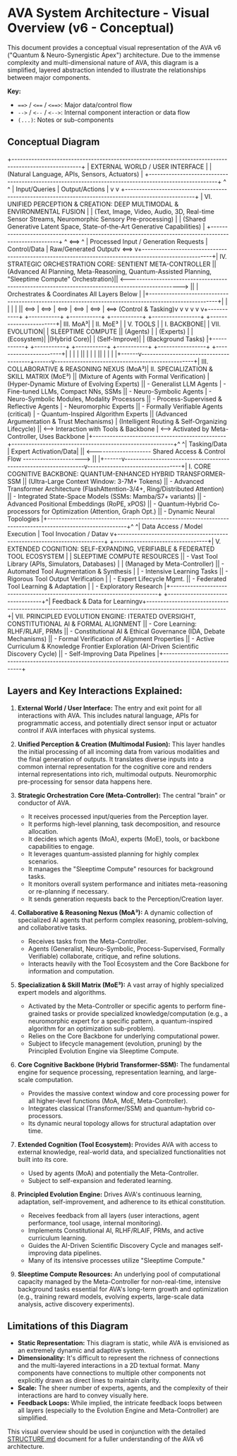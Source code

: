 # AVA System Architecture - Visual Overview (v6 - Conceptual)

This document provides a conceptual visual representation of the AVA v6 ("Quantum & Neuro-Synergistic Apex") architecture. Due to the immense complexity and multi-dimensional nature of AVA, this diagram is a simplified, layered abstraction intended to illustrate the relationships between major components.

**Key:**
* `==>` / `<==` / `<==>`: Major data/control flow
* `-->` / `<--` / `<-->`: Internal component interaction or data flow
* `(...)`: Notes or sub-components

## Conceptual Diagram

+------------------------------------------------------------------------------------------------------+
|                                       EXTERNAL WORLD / USER INTERFACE                                |
|                                (Natural Language, APIs, Sensors, Actuators)                          |
+------------------------------------------------------------------------------------------------------+
^                                                                                                      ^
| Input/Queries                                        | Output/Actions                                |
v                                                                                                      v
+------------------------------------------------------------------------------------------------------+
| VI. UNIFIED PERCEPTION & CREATION: DEEP MULTIMODAL & ENVIRONMENTAL FUSION                            |
|   (Text, Image, Video, Audio, 3D, Real-time Sensor Streams, Neuromorphic Sensory Pre-processing)     |
|   (Shared Generative Latent Space, State-of-the-Art Generative Capabilities)                         |
+------------------------------------------------------------------------------------------------------+
^                                          <==>                                         ^
| Processed Input / Generation Requests      | Control/Data                             | Raw/Generated Outputv                                          <==>                                         v+------------------------------------------------------------------------------------------------------+| IV. STRATEGIC ORCHESTRATION CORE: SENTIENT META-CONTROLLER ||   (Advanced AI Planning, Meta-Reasoning, Quantum-Assisted Planning, "Sleeptime Compute" Orchestration)||   <------------------------------------------------------------------------------------------------>   ||   | Orchestrates & Coordinates All Layers Below                                                      |   |+------------------------------------------------------------------------------------------------------+|         |         |         |         |         || <==>    | <==>    | <==>    | <==>    | <==>    | <==> (Control & Tasking)v         v         v         v         v         v+-----------+ +-----------+ +-----------+ +-----------+ +-----------------+ +-----------------------+| III. MoA³| | II. MoE³ | | V. TOOLS | | I. BACKBONE| | VII. EVOLUTION| | SLEEPTIME COMPUTE || (Agents)  | | (Experts) | |(Ecosystem)| |(Hybrid Core)| |   (Self-Improve)| |   (Background Tasks)  |+-----------+ +-----------+ +-----------+ +-----------+ +-----------------+ +-----------------------+|         |         |                   |                   ||         |         |                   |                   ||         |         |                   |                   |+------v---------------------------------------+------v-------------------------------------------------+| III. COLLABORATIVE & REASONING NEXUS (MoA³)| II. SPECIALIZATION & SKILL MATRIX (MoE³) ||  (Mixture of Agents with Formal Verification) |   (Hyper-Dynamic Mixture of Evolving Experts)           ||  - Generalist LLM Agents                      |   - Fine-tuned LLMs, Compact NNs, SSMs                ||  - Neuro-Symbolic Agents                      |   - Neuro-Symbolic Modules, Modality Processors         ||  - Process-Supervised & Reflective Agents     |   - Neuromorphic Experts                              ||  - Formally Verifiable Agents (critical)      |   - Quantum-Inspired Algorithm Experts                ||  (Advanced Argumentation & Trust Mechanisms)  |   (Intelligent Routing & Self-Organizing Lifecycle)   ||  <--> Interaction with Tools & Backbone       |   <--> Activated by Meta-Controller, Uses Backbone    |+-----------------------------------------------+---------------------------------------------------------+^                                                                ^| Tasking/Data                                                   | Expert Activation/Data|                                                                || <-------------------- Shared Access & Control Flow ---------------------> ||                                                                |+------v----------------------------------------------------------------v---------------------------------+| I. CORE COGNITIVE BACKBONE: QUANTUM-ENHANCED HYBRID TRANSFORMER-SSM ||   (Ultra-Large Context Window: 3-7M+ Tokens)                                                           ||   - Advanced Transformer Architecture (FlashAttention-3/4+, Ring/Distributed Attention)                  ||   - Integrated State-Space Models (SSMs: Mamba/S7+ variants)                                           ||   - Advanced Positional Embeddings (RoPE, xPOS)                                                        ||   - Quantum-Hybrid Co-processors for Optimization (Attention, Graph Opt.)                              ||   - Dynamic Neural Topologies                                                                          |+----------------------------------------------------------------------------------------------------------+^                                                                     ^| Data Access / Model Execution                                       | Tool Invocation / Datav                                                                     v+-------------------------------------------------------------------------+ +---------------------------------+| V. EXTENDED COGNITION: SELF-EXPANDING, VERIFIABLE & FEDERATED TOOL ECOSYSTEM | | SLEEPTIME COMPUTE RESOURCES ||  - Vast Tool Library (APIs, Simulators, Databases)                      | |  (Managed by Meta-Controller)   ||  - Automated Tool Augmentation & Synthesis                              | |  - Intensive Learning Tasks     ||  - Rigorous Tool Output Verification                                    | |  - Expert Lifecycle Mgmt.       ||  - Federated Tool Learning & Adaptation                                 | |  - Exploratory Research         |+-------------------------------------------------------------------------+ +---------------------------------+^| Feedback & Data for Learningv+----------------------------------------------------------------------------------------------------------+| VII. PRINCIPLED EVOLUTION ENGINE: ITERATED OVERSIGHT, CONSTITUTIONAL AI & FORMAL ALIGNMENT ||  - Core Learning: RLHF/RLAIF, PRMs                                                                      ||  - Constitutional AI & Ethical Governance (IDA, Debate Mechanisms)                                      ||  - Formal Verification of Alignment Properties                                                          ||  - Active Curriculum & Knowledge Frontier Exploration (AI-Driven Scientific Discovery Cycle)            ||  - Self-Improving Data Pipelines                                                                        |+----------------------------------------------------------------------------------------------------------+
## Layers and Key Interactions Explained:

1.  **External World / User Interface:** The entry and exit point for all interactions with AVA. This includes natural language, APIs for programmatic access, and potentially direct sensor input or actuator control if AVA interfaces with physical systems.

2.  **Unified Perception & Creation (Multimodal Fusion):** This layer handles the initial processing of all incoming data from various modalities and the final generation of outputs. It translates diverse inputs into a common internal representation for the cognitive core and renders internal representations into rich, multimodal outputs. Neuromorphic pre-processing for sensor data happens here.

3.  **Strategic Orchestration Core (Meta-Controller):** The central "brain" or conductor of AVA.
    * It receives processed input/queries from the Perception layer.
    * It performs high-level planning, task decomposition, and resource allocation.
    * It decides which agents (MoA), experts (MoE), tools, or backbone capabilities to engage.
    * It leverages quantum-assisted planning for highly complex scenarios.
    * It manages the "Sleeptime Compute" resources for background tasks.
    * It monitors overall system performance and initiates meta-reasoning or re-planning if necessary.
    * It sends generation requests back to the Perception/Creation layer.

4.  **Collaborative & Reasoning Nexus (MoA³):** A dynamic collection of specialized AI agents that perform complex reasoning, problem-solving, and collaborative tasks.
    * Receives tasks from the Meta-Controller.
    * Agents (Generalist, Neuro-Symbolic, Process-Supervised, Formally Verifiable) collaborate, critique, and refine solutions.
    * Interacts heavily with the Tool Ecosystem and the Core Backbone for information and computation.

5.  **Specialization & Skill Matrix (MoE³):** A vast array of highly specialized expert models and algorithms.
    * Activated by the Meta-Controller or specific agents to perform fine-grained tasks or provide specialized knowledge/computation (e.g., a neuromorphic expert for a specific pattern, a quantum-inspired algorithm for an optimization sub-problem).
    * Relies on the Core Backbone for underlying computational power.
    * Subject to lifecycle management (evolution, pruning) by the Principled Evolution Engine via Sleeptime Compute.

6.  **Core Cognitive Backbone (Hybrid Transformer-SSM):** The fundamental engine for sequence processing, representation learning, and large-scale computation.
    * Provides the massive context window and core processing power for all higher-level functions (MoA, MoE, Meta-Controller).
    * Integrates classical (Transformer/SSM) and quantum-hybrid co-processors.
    * Its dynamic neural topology allows for structural adaptation over time.

7.  **Extended Cognition (Tool Ecosystem):** Provides AVA with access to external knowledge, real-world data, and specialized functionalities not built into its core.
    * Used by agents (MoA) and potentially the Meta-Controller.
    * Subject to self-expansion and federated learning.

8.  **Principled Evolution Engine:** Drives AVA's continuous learning, adaptation, self-improvement, and adherence to its ethical constitution.
    * Receives feedback from all layers (user interactions, agent performance, tool usage, internal monitoring).
    * Implements Constitutional AI, RLHF/RLAIF, PRMs, and active curriculum learning.
    * Guides the AI-Driven Scientific Discovery Cycle and manages self-improving data pipelines.
    * Many of its intensive processes utilize "Sleeptime Compute."

9.  **Sleeptime Compute Resources:** An underlying pool of computational capacity managed by the Meta-Controller for non-real-time, intensive background tasks essential for AVA's long-term growth and optimization (e.g., training reward models, evolving experts, large-scale data analysis, active discovery experiments).

## Limitations of this Diagram

* **Static Representation:** This diagram is static, while AVA is envisioned as an extremely dynamic and adaptive system.
* **Dimensionality:** It's difficult to represent the richness of connections and the multi-layered interactions in a 2D textual format. Many components have connections to multiple other components not explicitly drawn as direct lines to maintain clarity.
* **Scale:** The sheer number of experts, agents, and the complexity of their interactions are hard to convey visually here.
* **Feedback Loops:** While implied, the intricate feedback loops between all layers (especially to the Evolution Engine and Meta-Controller) are simplified.

This visual overview should be used in conjunction with the detailed [STRUCTURE.md](./STRUCTURE.md) document for a fuller understanding of the AVA v6 architecture.
